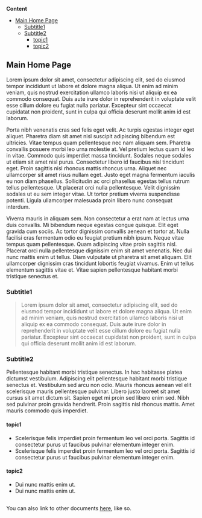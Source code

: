**Content**
- [Main Home Page](#Main-Home-Page)
  - [Subtitle1](#Subtitle1)
  - [Subtitle2](#Subtitle2)
    - [topic1](#topic1)
    - [topic2](#topic2)
  

## Main Home Page
Lorem ipsum dolor sit amet, consectetur adipiscing elit, sed do eiusmod tempor incididunt ut labore et dolore magna aliqua. Ut enim ad minim veniam, quis nostrud exercitation ullamco laboris nisi ut aliquip ex ea commodo consequat. Duis aute irure dolor in reprehenderit in voluptate velit esse cillum dolore eu fugiat nulla pariatur. Excepteur sint occaecat cupidatat non proident, sunt in culpa qui officia deserunt mollit anim id est laborum.

Porta nibh venenatis cras sed felis eget velit. Ac turpis egestas integer eget aliquet. Pharetra diam sit amet nisl suscipit adipiscing bibendum est ultricies. Vitae tempus quam pellentesque nec nam aliquam sem. Pharetra convallis posuere morbi leo urna molestie at. Vel pretium lectus quam id leo in vitae. Commodo quis imperdiet massa tincidunt. Sodales neque sodales ut etiam sit amet nisl purus. Consectetur libero id faucibus nisl tincidunt eget. Proin sagittis nisl rhoncus mattis rhoncus urna. Aliquet nec ullamcorper sit amet risus nullam eget. Justo eget magna fermentum iaculis eu non diam phasellus. Sollicitudin ac orci phasellus egestas tellus rutrum tellus pellentesque. Ut placerat orci nulla pellentesque. Velit dignissim sodales ut eu sem integer vitae. Ut tortor pretium viverra suspendisse potenti. Ligula ullamcorper malesuada proin libero nunc consequat interdum.

Viverra mauris in aliquam sem. Non consectetur a erat nam at lectus urna duis convallis. Mi bibendum neque egestas congue quisque. Elit eget gravida cum sociis. Ac tortor dignissim convallis aenean et tortor at. Nulla facilisi cras fermentum odio eu feugiat pretium nibh ipsum. Neque vitae tempus quam pellentesque. Quam adipiscing vitae proin sagittis nisl. Placerat orci nulla pellentesque dignissim enim sit amet venenatis. Nec dui nunc mattis enim ut tellus. Diam vulputate ut pharetra sit amet aliquam. Elit ullamcorper dignissim cras tincidunt lobortis feugiat vivamus. Enim ut tellus elementum sagittis vitae et. Vitae sapien pellentesque habitant morbi tristique senectus et.

### Subtitle1
> Lorem ipsum dolor sit amet, consectetur adipiscing elit, sed do eiusmod tempor incididunt ut labore et dolore magna aliqua. Ut enim ad minim veniam, quis nostrud exercitation ullamco laboris nisi ut aliquip ex ea commodo consequat. Duis aute irure dolor in reprehenderit in voluptate velit esse cillum dolore eu fugiat nulla pariatur. Excepteur sint occaecat cupidatat non proident, sunt in culpa qui officia deserunt mollit anim id est laborum.

### Subtitle2
Pellentesque habitant morbi tristique senectus. In hac habitasse platea dictumst vestibulum. Adipiscing elit pellentesque habitant morbi tristique senectus et. Vestibulum sed arcu non odio. Mauris rhoncus aenean vel elit scelerisque mauris pellentesque pulvinar. Libero justo laoreet sit amet cursus sit amet dictum sit. Sapien eget mi proin sed libero enim sed. Nibh sed pulvinar proin gravida hendrerit. Proin sagittis nisl rhoncus mattis. Amet mauris commodo quis imperdiet.

#### topic1
- Scelerisque felis imperdiet proin fermentum leo vel orci porta. Sagittis id consectetur purus ut faucibus pulvinar elementum integer enim.
- Scelerisque felis imperdiet proin fermentum leo vel orci porta. Sagittis id consectetur purus ut faucibus pulvinar elementum integer enim.

#### topic2
- Dui nunc mattis enim ut.
- Dui nunc mattis enim ut.

## 
You can also link to other documents [here](./docs/day1.md), like so.
